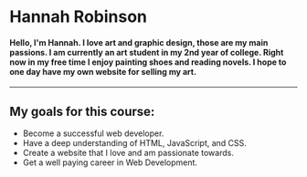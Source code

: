 # Hannah Robinson

#### Hello, I'm Hannah. I love art and graphic design, those are my main passions. I am currently an art student in my 2nd year of college. Right now in my free time I enjoy painting shoes and reading novels. I hope to one day have my own website for selling my art.

---

## My goals for this course:
* Become a successful web developer.
* Have a deep understanding of HTML, JavaScript, and CSS.
* Create a website that I love and am passionate towards.
* Get a well paying career in Web Development.
